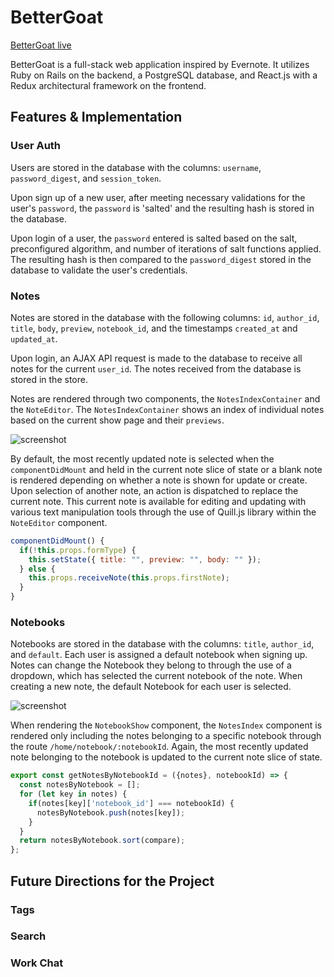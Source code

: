 # BetterGoat

[BetterGoat live](https://bettergoat.herokuapp.com/)

BetterGoat is a full-stack web application inspired by Evernote. It utilizes Ruby on Rails on the backend, a PostgreSQL database, and React.js with a Redux architectural framework on the frontend.

## Features & Implementation

### User Auth
Users are stored in the database with the columns: `username`, `password_digest`, and `session_token`.

Upon sign up of a new user, after meeting necessary validations for the user's `password`, the `password` is 'salted' and the resulting hash is stored in the database.

Upon login of a user, the `password` entered is salted based on the salt, preconfigured algorithm, and number of iterations of salt functions applied. The resulting hash is then compared to the `password_digest` stored in the database to validate the user's credentials.


### Notes
Notes are stored in the database with the following columns: `id`, `author_id`, `title`, `body`, `preview`, `notebook_id`, and the timestamps `created_at` and `updated_at`.

Upon login, an AJAX API request is made to the database to receive all notes for the current `user_id`. The notes received from the database is stored in the store.

Notes are rendered through two components, the `NotesIndexContainer` and the `NoteEditor`. The `NotesIndexContainer` shows an index of individual notes based on the current show page and their `previews`.

![screenshot](http://i.imgur.com/xbJTvhm.png)

By default, the most recently updated note is selected when the `componentDidMount` and held in the current note slice of state or a blank note is rendered depending on whether a note is shown for update or create. Upon selection of another note, an action is dispatched to replace the current note. This current note is available for editing and updating with various text manipulation tools through the use of Quill.js library within the `NoteEditor` component.

```javascript
componentDidMount() {
  if(!this.props.formType) {
    this.setState({ title: "", preview: "", body: "" });
  } else {
    this.props.receiveNote(this.props.firstNote);
  }
}
```

### Notebooks
Notebooks are stored in the database with the columns: `title`, `author_id`, and `default`. Each user is assigned a default notebook when signing up. Notes can change the Notebook they belong to through the use of a dropdown, which has selected the current notebook of the note. When creating a new note, the default Notebook for each user is selected.

![screenshot](http://i.imgur.com/mDyCuWH.png)

When rendering the `NotebookShow` component, the `NotesIndex` component is rendered only including the notes belonging to a specific notebook through the route `/home/notebook/:notebookId`. Again, the most recently updated note belonging to the notebook is updated to the current note slice of state.

```javascript
export const getNotesByNotebookId = ({notes}, notebookId) => {
  const notesByNotebook = [];
  for (let key in notes) {
    if(notes[key]['notebook_id'] === notebookId) {
      notesByNotebook.push(notes[key]);
    }
  }
  return notesByNotebook.sort(compare);
};
```



## Future Directions for the Project

### Tags

### Search

### Work Chat
